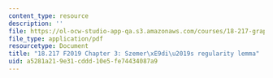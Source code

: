 ```yaml
---
content_type: resource
description: ''
file: https://ol-ocw-studio-app-qa.s3.amazonaws.com/courses/18-217-graph-theory-and-additive-combinatorics-fall-2019/a5281a219e31cddd10e5fe74434087a9_MIT18_217F19_ch3.pdf
file_type: application/pdf
resourcetype: Document
title: "18.217 F2019 Chapter 3: Szemer\xE9di\u2019s regularity lemma"
uid: a5281a21-9e31-cddd-10e5-fe74434087a9
---
```

